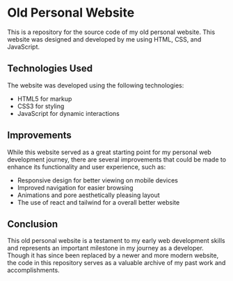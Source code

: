 # Old Personal Website
This is a repository for the source code of my old personal website. This website was designed and developed by me using HTML, CSS, and JavaScript.

## Technologies Used
The website was developed using the following technologies:

- HTML5 for markup
- CSS3 for styling
- JavaScript for dynamic interactions

## Improvements
While this website served as a great starting point for my personal web development journey, there are several improvements that could be made to enhance its functionality and user experience, such as:

- Responsive design for better viewing on mobile devices
- Improved navigation for easier browsing
- Animations and pore aesthetically pleasing layout
- The use of react and tailwind for a overall better website

## Conclusion
This old personal website is a testament to my early web development skills and represents an important milestone in my journey as a developer. Though it has since been replaced by a newer and more modern website, the code in this repository serves as a valuable archive of my past work and accomplishments.
